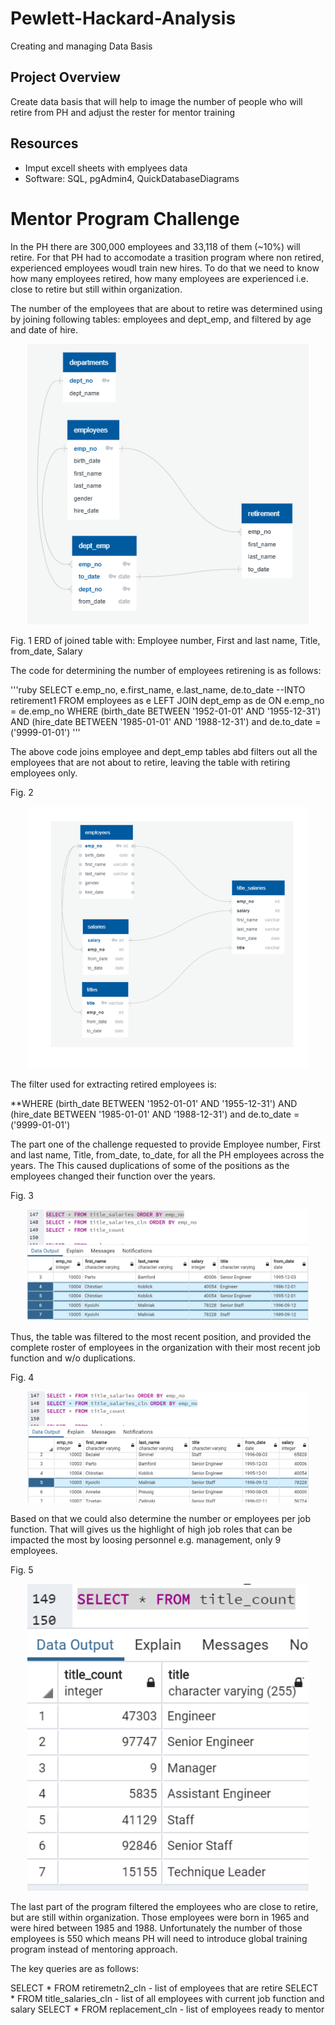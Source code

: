# Pewlett-Hackard-Analysis
Creating and managing Data Basis

## Project Overview
Create data basis that will help to image the number of people who will retire from PH and adjust the rester for mentor training

## Resources
-	Imput excell sheets with emplyees data
-	Software: SQL, pgAdmin4, QuickDatabaseDiagrams


# Mentor Program Challenge

In the PH there are 300,000 employees and 33,118 of them (~10%) will retire. For that PH had to accomodate a trasition program where non retired, experienced employees woudl train new hires. To do that we need to know how many employees retired, how many employees are experienced i.e. close to retire but still within organization. 

The number of the employees that are about to retire was determined using by joining following tables: employees and dept_emp, and filtered by age and date of hire.

<p align="center">
<img src="https://github.com/tolewicz/Pewlett-Hackard-Analysis/blob/master/Figures/ERDTableB.PNG"  width="450">
</p>

Fig. 1 ERD of joined table with: Employee number, First and last name, Title, from_date, Salary

The code for determining the number of employees retirening is as follows: 

'''ruby 
SELECT e.emp_no, e.first_name, e.last_name, de.to_date
--INTO retirement1
FROM employees as e
LEFT JOIN dept_emp as de
ON e.emp_no = de.emp_no
WHERE (birth_date BETWEEN '1952-01-01' AND '1955-12-31')
AND (hire_date BETWEEN '1985-01-01' AND '1988-12-31') and de.to_date = ('9999-01-01')
'''

The above code joins employee and dept_emp tables abd filters out all the employees that are not about to retire, leaving the table with retiring employees only. 

Fig. 2

<p align="center">
<img src="https://github.com/tolewicz/Pewlett-Hackard-Analysis/blob/master/Figures/ERDTableA.PNG" width="450">
</p>

The filter used for extracting retired employees is:

**WHERE (birth_date BETWEEN '1952-01-01' AND '1955-12-31')
AND (hire_date BETWEEN '1985-01-01' AND '1988-12-31') and de.to_date = ('9999-01-01')

The part one of the challenge requested to provide Employee number, First and last name, Title, from_date, to_date, for all the PH employees across the years. The  This caused duplications of some of the positions as the employees changed their function over the years.

Fig. 3

<p align="center">
<img src="https://github.com/tolewicz/Pewlett-Hackard-Analysis/blob/master/Figures/DoubleTitle.PNG" width="450">
</p>

Thus, the table was filtered to the most recent position, and provided the complete roster of employees in the organization with their most recent job function and w/o duplications.

Fig. 4

<p align="center">
<img src="https://github.com/tolewicz/Pewlett-Hackard-Analysis/blob/master/Figures/SingleTitle.PNG" width="450">
</p>

Based on that we could also determine the number or employees per job function. That will gives us the highlight of high job roles that can be impacted the most by loosing personnel e.g. management, only 9 employees.

Fig. 5
<p align="center">
<img src="https://github.com/tolewicz/Pewlett-Hackard-Analysis/blob/master/Figures/Hedcount_per_title.PNG" width="450">
</p>


The last part of the program filtered the employees who are close to retire, but are still within organization. Those employees were born in 1965 and were hired between 1985 and 1988. Unfortunately the number of those employees is 550 which means PH will need to introduce global training program instead of mentoring approach.



The key queries are as follows: 

SELECT * FROM retiremetn2_cln - list of employees that are retire
SELECT * FROM title_salaries_cln - list of all employees with current job function and salary
SELECT * FROM replacement_cln - list of employees ready to mentor


